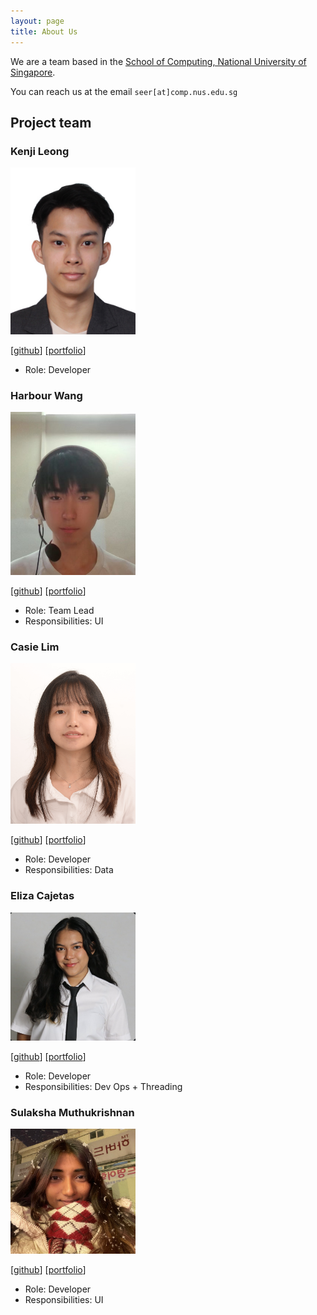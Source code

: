 ```yaml
---
layout: page
title: About Us
---
```


We are a team based in the [School of Computing, National University of Singapore](https://www.comp.nus.edu.sg).

You can reach us at the email `seer[at]comp.nus.edu.sg`

## Project team

### Kenji Leong

<img src="images/kkenjji.png" width="200px">

[[github](https://github.com/kkenjji)]
[[portfolio](team/kkenjji.md)]

* Role: Developer

### Harbour Wang

<img src="images/nano-233.png" width="200px">

[[github](https://github.com/Nano-233)]
[[portfolio](team/harbour.md)]

* Role: Team Lead
* Responsibilities: UI

### Casie Lim

<img src="images/casielim.png" width="200px">

[[github](http://github.com/Casielim)] 
[[portfolio](team/casielim.md)]

* Role: Developer
* Responsibilities: Data

### Eliza Cajetas

<img src="images/elizazaa.png" width="200px">

[[github](http://github.com/elizazaa)]
[[portfolio](team/eliza.md)]

* Role: Developer
* Responsibilities: Dev Ops + Threading

### Sulaksha Muthukrishnan

<img src="images/crmlatte.png" width="200px">

[[github](http://github.com/crmlatte)]
[[portfolio](team/crmlatte.md)]

* Role: Developer
* Responsibilities: UI
